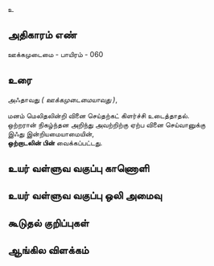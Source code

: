உ


## அதிகாரம் எண்

ஊக்கமுடைமை - பாயிரம் - 060

## உரை

அஃதாவது _( ஊக்கமுடைமையாவது )_,  

மனம் மெலிதலின்றி வினை செய்தற்கட் கிளர்ச்சி உடைத்தாதல்.  
ஒற்றரான் நிகழ்ந்தன அறிந்து அவற்றிற்கு ஏற்ப வினை செய்வானுக்கு  
இஃது இன்றியமையாமையின்,  
**ஒற்றாடலின் பின்** வைக்கப்பட்டது.


## உயர் வள்ளுவ வகுப்பு காணொளி


## உயர் வள்ளுவ வகுப்பு ஒலி அமைவு 


## கூடுதல் குறிப்புகள்


## ஆங்கில விளக்கம்

